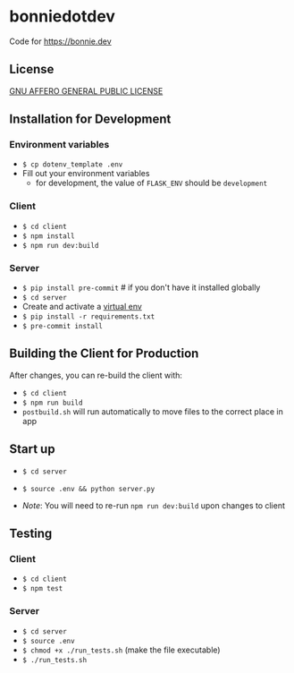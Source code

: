 # bonniedotdev

Code for https://bonnie.dev

## License

[GNU AFFERO GENERAL PUBLIC LICENSE](COPYING)

## Installation for Development

### Environment variables

- `$ cp dotenv_template .env`
- Fill out your environment variables
  - for development, the value of `FLASK_ENV` should be `development`

### Client

- `$ cd client`
- `$ npm install`
- `$ npm run dev:build`

### Server

- `$ pip install pre-commit` # if you don't have it installed globally
- `$ cd server`
- Create and activate a [virtual env](https://virtualenv.pypa.io/en/stable/)
- `$ pip install -r requirements.txt`
- `$ pre-commit install`

## Building the Client for Production

After changes, you can re-build the client with:

- `$ cd client`
- `$ npm run build`
- `postbuild.sh` will run automatically to move files to the correct place in app

## Start up

- `$ cd server`
- `$ source .env && python server.py`

- _Note_: You will need to re-run `npm run dev:build` upon changes to client

## Testing

### Client

- `$ cd client`
- `$ npm test`

### Server

- `$ cd server`
- `$ source .env`
- `$ chmod +x ./run_tests.sh` (make the file executable)
- `$ ./run_tests.sh`
